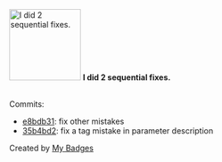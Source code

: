 <img src="https://github.com/my-badges/my-badges/blob/master/src/all-badges/fix-commit/fix-2.png?raw=true" alt="I did 2 sequential fixes." title="I did 2 sequential fixes." width="128">
<strong>I did 2 sequential fixes.</strong>
<br><br>

Commits:

- <a href="https://github.com/adib-yg/web/commit/e8bdb313f446523b3a3d19cd4d3a237eb3972830">e8bdb31</a>: fix other mistakes
- <a href="https://github.com/adib-yg/web/commit/35b4bd2b01fcca6a8ec0bf87a50ca527ec6a14f9">35b4bd2</a>: fix a tag mistake in parameter description


Created by <a href="https://github.com/my-badges/my-badges">My Badges</a>